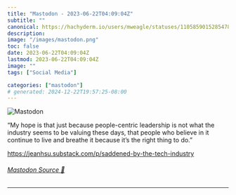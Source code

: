 ```yaml
---
title: "Mastodon - 2023-06-22T04:09:04Z"
subtitle: ""
canonical: https://hachyderm.io/users/mweagle/statuses/110585901528547861
description:
image: "/images/mastodon.png"
toc: false
date: 2023-06-22T04:09:04Z
lastmod: 2023-06-22T04:09:04Z
image: ""
tags: ["Social Media"]

categories: ["mastodon"]
# generated: 2024-12-22T19:57:25-08:00
---
```

![Mastodon](/images/mastodon.png)

<p>“My hope is that just because people-centric leadership is not what the industry seems to be valuing these days, that people who believe in it continue to live and breathe it because it’s the right thing to do.”</p><p><a href="https://jeanhsu.substack.com/p/saddened-by-the-tech-industry" target="_blank" rel="nofollow noopener noreferrer" translate="no"><span class="invisible">https://</span><span class="ellipsis">jeanhsu.substack.com/p/saddene</span><span class="invisible">d-by-the-tech-industry</span></a></p>


###### [Mastodon Source 🐘](https://hachyderm.io/@mweagle/110585901528547861)

___
